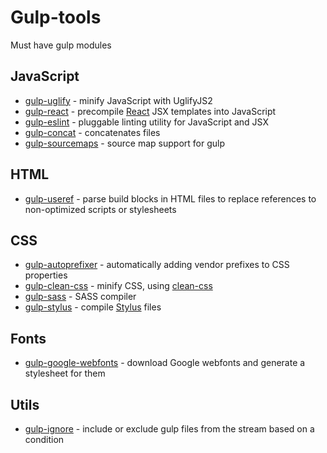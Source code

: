 # Gulp-tools
Must have gulp modules

## JavaScript
- [gulp-uglify](https://github.com/terinjokes/gulp-uglify) - minify JavaScript with UglifyJS2
- [gulp-react](https://github.com/sindresorhus/gulp-react) - precompile [React](https://facebook.github.io/react/) JSX templates into JavaScript
- [gulp-eslint](https://github.com/adametry/gulp-eslint) - pluggable linting utility for JavaScript and JSX
- [gulp-concat](https://github.com/contra/gulp-concat) - concatenates files
- [gulp-sourcemaps](https://github.com/floridoo/gulp-sourcemaps) - source map support for gulp

## HTML
- [gulp-useref](https://github.com/jonkemp/gulp-useref) - parse build blocks in HTML files to replace references to non-optimized scripts or stylesheets

## CSS
- [gulp-autoprefixer](https://github.com/sindresorhus/gulp-autoprefixer) - automatically adding vendor prefixes to CSS properties
- [gulp-clean-css](https://github.com/scniro/gulp-clean-css) - minify CSS, using [clean-css](https://github.com/jakubpawlowicz/clean-css)
- [gulp-sass](https://github.com/dlmanning/gulp-sass) - SASS compiler
- [gulp-stylus](https://github.com/stevelacy/gulp-stylus) - compile [Stylus](http://stylus-lang.com/) files

## Fonts
- [gulp-google-webfonts](https://github.com/battlesnake/gulp-google-webfonts) - download Google webfonts and generate a stylesheet for them

## Utils
- [gulp-ignore](https://github.com/robrich/gulp-ignore) - include or exclude gulp files from the stream based on a condition